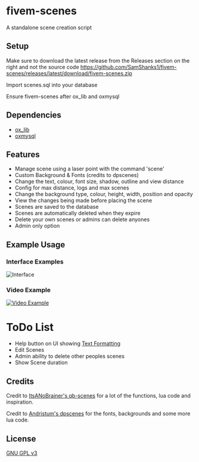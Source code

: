 # fivem-scenes
A standalone scene creation script 

## Setup
Make sure to download the latest release from the Releases section on the right and not the source code
https://github.com/SamShanks1/fivem-scenes/releases/latest/download/fivem-scenes.zip

Import scenes.sql into your database 

Ensure fivem-scenes after ox_lib and oxmysql

## Dependencies
- [ox_lib](https://github.com/overextended/ox_lib)
- [oxmysql](https://github.com/overextended/oxmysql)

## Features
* Manage scene using a laser point with the command 'scene'
* Custom Background & Fonts (credits to dpscenes)
* Change the text, colour, font size, shadow, outline and view distance
* Config for max distance, logs and max scenes
* Change the background type, colour, height, width, position and opacity
* View the changes being made before placing the scene
* Scenes are saved to the database
* Scenes are automatically deleted when they expire
* Delete your own scenes or admins can delete anyones
* Admin only option

## Example Usage
### Interface Examples
![Interface](https://i.gyazo.com/84f8f8b877ae1c403893ce8ec52ada0e.png)
### Video Example
[![Video Example](https://i.gyazo.com/b1a47c5bcfcc831aea3478c255a94794.png)](https://streamable.com/2lj8o9)


# ToDo List
* Help button on UI showing [Text Formatting](https://docs.fivem.net/docs/game-references/text-formatting)
* Edit Scenes
* Admin ability to delete other peoples scenes
* Show Scene duration

## Credits
Credit to [ItsANoBrainer's qb-scenes](https://github.com/ItsANoBrainer/qb-scenes) for a lot of the functions, lua code and inspiration.

Credit to [Andristum's dpscenes](https://github.com/andristum/dpscenes) for the fonts, backgrounds and some more lua code.

## License
[GNU GPL v3](http://www.gnu.org/licenses/gpl-3.0.html)
